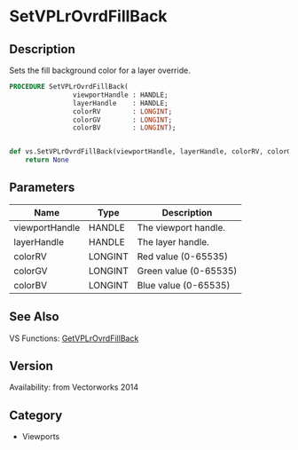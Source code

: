 # SetVPLrOvrdFillBack

## Description
Sets the fill background color for a layer override.

```pascal
PROCEDURE SetVPLrOvrdFillBack(
				viewportHandle : HANDLE;
				layerHandle    : HANDLE;
				colorRV        : LONGINT;
				colorGV        : LONGINT;
				colorBV        : LONGINT);
```

```python

def vs.SetVPLrOvrdFillBack(viewportHandle, layerHandle, colorRV, colorGV, colorBV):
    return None
```

## Parameters
|Name|Type|Description|
|---|---|---|
|viewportHandle|HANDLE|The viewport handle.|
|layerHandle|HANDLE|The layer handle.|
|colorRV|LONGINT|Red value (0-65535)|
|colorGV|LONGINT|Green value (0-65535)|
|colorBV|LONGINT|Blue value (0-65535)|

## See Also
VS Functions:
[GetVPLrOvrdFillBack](GetVPLrOvrdFillBack.md)

## Version
Availability: from Vectorworks 2014
## Category
* Viewports

